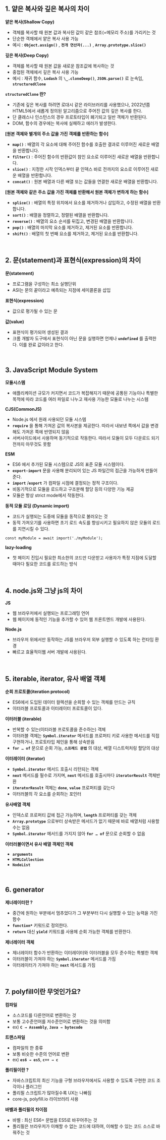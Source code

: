 ## 1. 얕은 복사와 깊은 복사의 차이

**얕은 복사(Shallow Copy)**

- 객체를 복사할 때 원본 값과 복사된 값이 같은 참조(=메모리 주소)를 가리키는 것
- 단순한 객체에서 얕은 복사 사용 가능
- 예시 : **`Object.assign()`** , **`전개 연산자(...)`** , **`Array.prototype.slice()`**

**깊은 복사(Deep Copy)**

- 객체를 복사할 때 원본 값을 새로운 참조값에 복사하는 것
- 중첩된 객체에서 깊은 복사 사용 가능
- 예시 : 재귀 함수, **`Lodash`** 의 **`\_.cloneDeep()`**, **`JSON.parse()`** 로 눈속임, **`structuredClone`**

**`structuredClone` 란?**

- 기존에 깊은 복사를 하려면 로대시 같은 라이브러리를 사용했으나, 2022년쯤 HTML5에서 새롭게 정의된 알고리즘으로 주어진 값의 깊은 복사를 한다.
- 단 클래스나 인스턴스의 경우 프로토타입이 폐기되고 일반 객체가 반환된다.
- DOM, 함수의 경우에는 복사에 실패하고 에러가 발생한다.

**[원본 객체와 별개의 주소 값을 가진 객체를 반환하는 함수]**

- **`map()`** : 배열의 각 요소에 대해 주어진 함수를 호출한 결과로 이루어진 새로운 배열을 반환합니다.
- **`filter()`** : 주어진 함수의 반환값이 참인 요소로 이루어진 새로운 배열을 반환합니다.
- **`slice()`** : 지정한 시작 인덱스부터 끝 인덱스 바로 전까지의 요소로 이루어진 새로운 배열을 반환합니다.
- **`concat()`** : 원본 배열과 다른 배열 또는 값들을 연결한 새로운 배열을 반환합니다.

**[원본 객체와 같은 주소 값을 가진 객체를 반환해서 원본 객체가 변하게 하는 함수]**

- **`splice()`** : 배열의 특정 위치에서 요소를 제거하거나 삽입하고, 수정된 배열을 반환합니다.
- **`sort()`** : 배열을 정렬하고, 정렬된 배열을 반환합니다.
- **`reverse()`** : 배열의 요소 순서를 뒤집고, 변경된 배열을 반환합니다.
- **`pop()`** : 배열의 마지막 요소를 제거하고, 제거된 요소를 반환합니다.
- **`shift()`** : 배열의 첫 번째 요소를 제거하고, 제거된 요소를 반환합니다.

<br/>

## 2. 문(statement)과 표현식(expression)의 차이

**문(statement)**

- 프로그램을 구성하는 최소 실행단위
- ASI는 문의 끝이라고 예측되는 지점에 세미콜론을 삽입

**표현식(expression)**

- 값으로 평가될 수 있는 문

**값(value)**

- 표현식이 평가되어 생성된 결과
- 크롬 개발자 도구에서 표현식이 아닌 문을 실행하면 언제나 **`undefined`** 를 출력한다. 이를 완료 값이라고 한다.

<br/>

## 3. JavaScript Module System

**모듈시스템**

- 애플리케이션 규모가 커지면서 코드가 복잡해지기 때문에 공통된 기능이나 특별한 목적에 따라 코드를 여러 파일로 나누고 재사용 가능한 모듈로 나누는 시스템

**CJS(CommonJS)**

- Node.js 에서 원래 사용되던 모듈 시스템
- **`require`** 을 통해 가져온 값의 복사본을 제공한다. 따라서 내보낸 쪽에서 값을 변경해도 가져온 쪽에 반영되지 않음
- 서버사이드에서 사용하며 동기적으로 작동한다. 따라서 모듈이 모두 다운로드 되기 전까지 아무것도 못함

**ESM**

- ES6 에서 추가된 모듈 시스템으로 JS의 표준 모듈 시스템이다.
- **`export-import`** 문을 사용해 분리되어 있는 JS 파일간의 접근을 가능하게 만들어 준다.
- **`import`** /**`export`** 가 컴파일 시점에 결정되는 정적 구조이다.
- 비동기적으로 모듈을 로드하고 구조분해 할당 등의 다양한 기능 제공
- 모듈은 항상 strict mode에서 작동한다.

**동적 모듈 로딩 (Dynamic import)**

- 코드가 실행되는 도중에 모듈을 동적으로 불러오는 것
- 동적 가져오기를 사용하면 초기 로드 속도를 향상시키고 필요하지 않은 모듈의 로드를 지연시킬 수 있다.

```JS
const myModule = await import('./myModule');
```

**lazy-loading**

- 첫 페이지 진입시 필요한 최소한의 코드만 다운받고 사용자가 특정 지점에 도달할 때마다 필요한 코드를 로드하는 방식

<br/>

## 4. node.js와 그냥 js의 차이

**JS**

- 웹 브라우저에서 실행되는 프로그래밍 언어
- 웹 페이지에 동적인 기능을 추가할 수 있어 웹 프론트엔드 개발에 사용된다.

**Node.js**

- 브라우저 위에서만 동작하는 JS를 브라우저 외부 실행할 수 있도록 하는 런타임 환경
- 빠르고 효율적이웹 서버 개발에 사용된다.

<br/>

## 5. iterable, iterator, 유사 배열 객체

**순회 프로토콜(iteration protocol)**

- ES6에서 도입된 데이터 컬렉션을 순회할 수 있는 객체를 만드는 규칙
- 이터러블 프로토콜과 이터레이터 프로토콜이 있다.

**이터러블 (iterable)**

- 반복할 수 있는(이터러블 프로토콜을 준수하는) 객체
- 이터러블 객체는 **`Symbol.iterator`** 메서드를 프로퍼티 키로 사용한 메서드를 직접 구현하거나, 프로토타입 체인을 통해 상속받음
- **`for … of`** 문으로 순회 가능, **`스프레드 문법`** 의 대상, 배열 디스트럭처링 할당의 대상

**이터레이터 (iterator)**

- **`Symbol.iterator`** 메서드 호출시 리턴되는 객체
- **`next`** 메서드를 필수로 가지며, **`next`** 메서드를 호출시마다 **`iteratorResult`** 객체반환
- **`iteratorResult`** 객체는 **`done`**, **`value`** 프로퍼티를 갖는다
- 이터러블의 각 요소를 순회하는 포인터

**유사배열 객체**

- 인덱스로 프로퍼티 값에 접근 가능하며, **`length`** 프로퍼티를 갖는 객체
- **`Array.prototype`** 으로부터 상속받은 메서드가 없기 때문에 바로 배열처럼 사용할 수는 없음
- **`Symbol.iterator`** 메서드를 가지지 않아 **`for … of`** 문으로 순회할 수 없음

**이터러블이면서 유사 배열 객체인 객체**

- **`arguments`**
- **`HTMLCollection`**
- **`NodeList`**

<br/>

## 6. generator

**제너레이터란 ?**

- 중간에 원하는 부분에서 멈추었다가 그 부분부터 다시 실행할 수 있는 능력을 가진 함수
- **`function*`** 키워드로 정의한다.
- **`return`** 대신 **`yield`** 키워드를 사용헤 순회 가능한 객체를 반환한다.

**제너레이터 객체**

- 제너레이터 함수가 반환하는 이터레이터와 이터러블을 모두 준수하는 특별한 객체
- 이터러블이 가져야 하는 **`Symbol.iterator`** 메서드를 가짐
- 이터레이터가 가져야 하는 **`next`** 메서드를 가짐

<br/>

## 7. polyfill이란 무엇인가요?

**컴파일**

- 소스코드를 다른언어로 변환하는 것
- 보통 고수준언어를 저수준언어로 변환하는 것을 의미함
- ex) **`C → Assembly`**, **`Java → bytecode`**

**트랜스파일**

- 컴파일의 한 종류
- 보통 비슷한 수준의 언어로 변환
- ex) **`es6 → es5`**, **`c++ → c`**

**폴리필이란 ?**

- 자바스크립트의 최신 기능을 구형 브라우저에서도 사용할 수 있도록 구현한 코드 조각이나 플러그인
- 폴리필 스크립트가 많아질수록 UX는 나빠짐
- core-js, polyfill.io 라이브러리 사용

**바벨과 폴리필의 차이점**

- 바벨 : 최신 ES6+ 문법을 ES5로 바꾸어주는 것
- 폴리필은 브라우저가 이해할 수 없는 코드에 대하여, 이해할 수 있는 코드 소스로 바꿔주는 것
